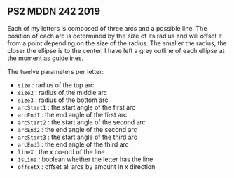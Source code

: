 ## PS2 MDDN 242 2019

Each of my letters is composed of three arcs and a possible line. The position of each arc is determined by the size of its radius and will offset it from a point depending on the size of the radius. The smaller the radius, the closer the ellipse is to the center. I have left a grey outline of each ellipse at the moment as guidelines.

The twelve parameters per letter:
  * `size` : radius of the top arc
  * `size2` : radius of the middle arc
  * `size3` : radius of the bottom arc
  * `arcStart1` : the start angle of the first arc
  * `arcEnd1` : the end angle of the first arc
  * `arcStart2` : the start angle of the second arc
  * `arcEnd2` : the end angle of the second arc
  * `arcStart3` : the start angle of the third arc
  * `arcEnd3` : the end angle of the third arc
  * `lineX` : the x co-ord of the line
  * `isLine` : boolean whether the letter has the line
  * `offsetX` : offset all arcs by amount in x direction
